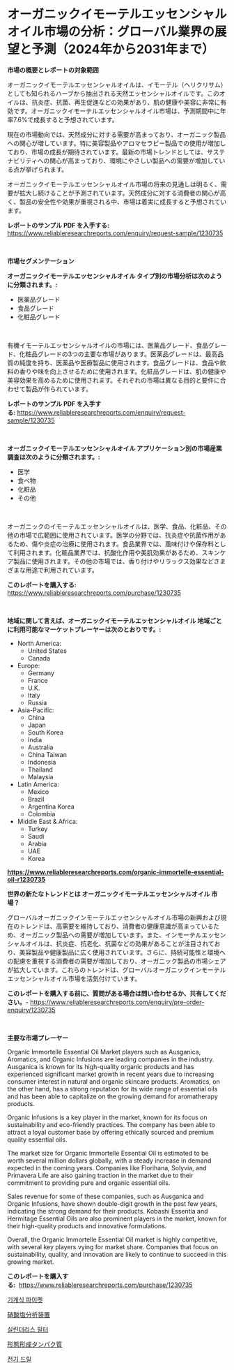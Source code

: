 <p><h1>オーガニックイモーテルエッセンシャルオイル市場の分析：グローバル業界の展望と予測（2024年から2031年まで）</h1></p><p><strong>市場の概要とレポートの対象範囲</strong></p>
<p><p>オーガニックイモーテルエッセンシャルオイルは、イモーテル（ヘリクリサム）としても知られるハーブから抽出される天然エッセンシャルオイルです。このオイルは、抗炎症、抗菌、再生促進などの効果があり、肌の健康や美容に非常に有効です。オーガニックイモーテルエッセンシャルオイル市場は、予測期間中に年率7.6%で成長すると予想されています。</p><p>現在の市場動向では、天然成分に対する需要が高まっており、オーガニック製品への関心が増しています。特に美容製品やアロマセラピー製品での使用が増加しており、市場の成長が期待されています。最新の市場トレンドとしては、サステナビリティへの関心が高まっており、環境にやさしい製品への需要が増加している点が挙げられます。</p><p>オーガニックイモーテルエッセンシャルオイル市場の将来の見通しは明るく、需要が拡大し続けることが予測されています。天然成分に対する消費者の関心が高く、製品の安全性や効果が重視される中、市場は着実に成長すると予想されています。</p></p>
<p><strong>レポートのサンプル PDF を入手する:</strong> <a href="https://www.reliableresearchreports.com/enquiry/request-sample/1230735">https://www.reliableresearchreports.com/enquiry/request-sample/1230735</a></p>
<p>&nbsp;</p>
<p><strong>市場セグメンテーション</strong></p>
<p><strong>オーガニックイモーテルエッセンシャルオイル タイプ別の市場分析は次のように分類されます。:</strong></p>
<p><ul><li>医薬品グレード</li><li>食品グレード</li><li>化粧品グレード</li></ul></p>
<p>&nbsp;</p>
<p><p>有機イモーテルエッセンシャルオイルの市場には、医薬品グレード、食品グレード、化粧品グレードの3つの主要な市場があります。医薬品グレードは、最高品質の純度を持ち、医薬品や医療製品に使用されます。食品グレードは、食品や飲料の香りや味を向上させるために使用されます。化粧品グレードは、肌の健康や美容効果を高めるために使用されます。それぞれの市場は異なる目的と要件に合わせて製品が作られています。</p></p>
<p><strong>レポートのサンプル PDF を入手する:</strong>&nbsp;<a href="https://www.reliableresearchreports.com/enquiry/request-sample/1230735">https://www.reliableresearchreports.com/enquiry/request-sample/1230735</a></p>
<p>&nbsp;</p>
<p><strong> オーガニックイモーテルエッセンシャルオイル アプリケーション別の市場産業調査は次のように分類されます。:</strong></p>
<p><ul><li>医学</li><li>食べ物</li><li>化粧品</li><li>その他</li></ul></p>
<p>&nbsp;</p>
<p><p>オーガニックのイモーテルエッセンシャルオイルは、医学、食品、化粧品、その他の市場で広範囲に使用されています。医学の分野では、抗炎症や抗菌作用があるため、傷や炎症の治療に使用されます。食品業界では、風味付けや保存料として利用されます。化粧品業界では、抗酸化作用や美肌効果があるため、スキンケア製品に使用されます。その他の市場では、香り付けやリラックス効果などさまざまな用途で利用されています。</p></p>
<p><strong>このレポートを購入する:</strong>&nbsp; <a href="https://www.reliableresearchreports.com/purchase/1230735">https://www.reliableresearchreports.com/purchase/1230735</a></p>
<p>&nbsp;</p>
<p><strong>地域に関して言えば、オーガニックイモーテルエッセンシャルオイル 地域ごとに利用可能なマーケットプレーヤーは次のとおりです。:</strong></p>
<p><ul>
    <li>
        North America:
        <ul>
            <li>United States</li>
            <li>Canada</li>
        </ul>
    </li>
    <li>
        Europe:
        <ul>
            <li>Germany</li>
            <li>France</li>
            <li>U.K.</li>
            <li>Italy</li>
            <li>Russia</li>
        </ul>
    </li>
    <li>
        Asia-Pacific:
        <ul>
            <li>China</li>
            <li>Japan</li>
            <li>South Korea</li>
            <li>India</li>
            <li>Australia</li>
            <li>China Taiwan</li>
            <li>Indonesia</li>
            <li>Thailand</li>
            <li>Malaysia</li>
        </ul>
    </li>
    <li>
        Latin America:
        <ul>
            <li>Mexico</li>
            <li>Brazil</li>
            <li>Argentina Korea</li>
            <li>Colombia</li>
        </ul>
    </li>
    <li>
        Middle East & Africa:
        <ul>
            <li>Turkey</li>
            <li>Saudi</li>
            <li>Arabia</li>
            <li>UAE</li>
            <li>Korea</li>
        </ul>
    </li>
    </ul></p>
<p><strong><a href="https://www.reliableresearchreports.com/organic-immortelle-essential-oil-r1230735">https://www.reliableresearchreports.com/organic-immortelle-essential-oil-r1230735</a></strong>&nbsp;</p>
<p><strong>世界の新たなトレンドとは オーガニックイモーテルエッセンシャルオイル 市場？</strong></p>
<p><p>グローバルオーガニックインモーテルエッセンシャルオイル市場の新興および現在のトレンドは、高需要を維持しており、消費者の健康意識が高まっているため、オーガニック製品への需要が増加しています。また、インモーテルエッセンシャルオイルは、抗炎症、抗老化、抗菌などの効果があることが注目されており、美容製品や健康製品に広く使用されています。さらに、持続可能性と環境への配慮を重視する消費者の需要が増加しており、オーガニック製品の市場シェアが拡大しています。これらのトレンドは、グローバルオーガニックインモーテルエッセンシャルオイル市場を活気付けています。</p></p>
<p><strong>このレポートを購入する前に、質問がある場合は問い合わせるか、共有してください。</strong>- <a href="https://www.reliableresearchreports.com/enquiry/pre-order-enquiry/1230735">https://www.reliableresearchreports.com/enquiry/pre-order-enquiry/1230735</a></p>
<p>&nbsp;</p>
<p><strong>主要な市場プレーヤー</strong></p>
<p><p>Organic Immortelle Essential Oil Market players such as Ausganica, Aromatics, and Organic Infusions are leading companies in the industry. Ausganica is known for its high-quality organic products and has experienced significant market growth in recent years due to increasing consumer interest in natural and organic skincare products. Aromatics, on the other hand, has a strong reputation for its wide range of essential oils and has been able to capitalize on the growing demand for aromatherapy products.</p><p>Organic Infusions is a key player in the market, known for its focus on sustainability and eco-friendly practices. The company has been able to attract a loyal customer base by offering ethically sourced and premium quality essential oils. </p><p>The market size for Organic Immortelle Essential Oil is estimated to be worth several million dollars globally, with a steady increase in demand expected in the coming years. Companies like Florihana, Solyvia, and Primavera Life are also gaining traction in the market due to their commitment to providing pure and organic essential oils.</p><p>Sales revenue for some of these companies, such as Ausganica and Organic Infusions, have shown double-digit growth in the past few years, indicating the strong demand for their products. Kobashi Essentia and Hermitage Essential Oils are also prominent players in the market, known for their high-quality products and innovative formulations.</p><p>Overall, the Organic Immortelle Essential Oil market is highly competitive, with several key players vying for market share. Companies that focus on sustainability, quality, and innovation are likely to continue to succeed in this growing market.</p></p>
<p><strong>このレポートを購入する:</strong>&nbsp;&nbsp;<a href="https://www.reliableresearchreports.com/purchase/1230735">https://www.reliableresearchreports.com/purchase/1230735</a></p>
<p><p><a href="https://github.com/JeromeRtyau89966/Market-Research-Report-List-1/blob/main/337489533949.md">기계식 파이펫</a></p><p><a href="https://medium.com/@alletty768546/%E7%A1%9D%E9%85%B8%E5%A1%A9%E3%82%A2%E3%83%8A%E3%83%A9%E3%82%A4%E3%82%B6%E3%83%BC%E5%B8%82%E5%A0%B4%E3%81%AE%E5%B1%95%E6%9C%9B-%E7%94%A3%E6%A5%AD%E3%81%AE%E6%A6%82%E8%A6%81%E3%81%A8%E4%BA%88%E6%B8%AC-2024%E5%B9%B4%E3%81%8B%E3%82%892031%E5%B9%B4-94d3ac6b5b15">硝酸塩分析装置</a></p><p><a href="https://github.com/TimmyMann6767/Market-Research-Report-List-1/blob/main/892122833948.md">실린더리스 필터</a></p><p><a href="https://github.com/AriMuller2009/Market-Research-Report-List-1/blob/main/367477631321.md">形態形成タンパク質</a></p><p><a href="https://medium.com/@costelcaramitru2022/%EC%A0%84%EA%B8%B0-%EB%93%9C%EB%A6%B4-%EC%8B%9C%EC%9E%A5-%EB%B6%84%EC%84%9D-%EA%B8%80%EB%A1%9C%EB%B2%8C-%EC%82%B0%EC%97%85-%EC%A0%84%EB%A7%9D-%EB%B0%8F-%EC%98%88%EC%B8%A1-2024%EB%85%84%EB%B6%80%ED%84%B0-2031%EB%85%84-1e1f3845f367">전기 드릴</a></p></p>